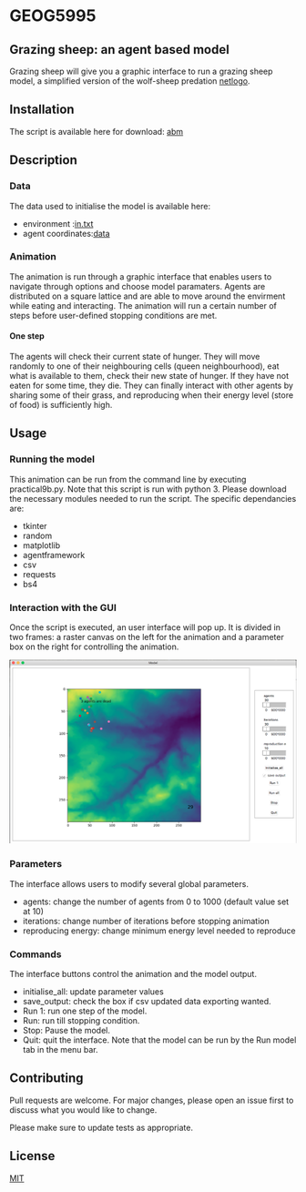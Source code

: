 # GEOG5995
## Grazing sheep: an agent based model
Grazing sheep will give you a graphic interface to run a grazing sheep model, a simplified version of the wolf-sheep predation  [netlogo](https://ccl.northwestern.edu/netlogo/models/WolfSheepPredation).

## Installation 
The script is available here for download: [abm](https://github.com/ceciledebezenac/abm)

## Description 
### Data
The data used to initialise the model is available here:
- environment :[in.txt](https://www.geog.leeds.ac.uk/courses/computing/practicals/python/agent-framework/part6/in.txt)
- agent coordinates:[data](https://www.geog.leeds.ac.uk/courses/computing/practicals/python/agent-framework/part9/data.html)
### Animation
The animation is run through a graphic interface that enables users to navigate through options and choose model paramaters. Agents are distributed on a square lattice and are able to move around the envirment while eating and interacting. The animation will run a certain number of steps before user-defined stopping conditions are met.
#### One step
The agents will check their current state of hunger. They will move randomly to one of their neighbouring cells (queen neighbourhood), eat what is available to them, check their new state of hunger. If they have not eaten for some time, they die. They can finally interact with other agents by sharing some of their grass, and reproducing when their energy level (store of food) is sufficiently high. 

## Usage
### Running the model
This animation can be run from the command line by executing practical9b.py. Note that this script is run with python 3. 
Please download the necessary modules needed to run the script. The specific dependancies are:
- tkinter
- random
- matplotlib
- agentframework
- csv
- requests
- bs4
### Interaction with the GUI
Once the script is executed, an user interface will pop up. It is divided in two frames: a raster canvas on the left for the animation and a parameter box on the right for controlling the animation. 

![Graphic interface](capture.png)


### Parameters 
The interface allows users to modify several global parameters. 
- agents: change the number of agents from 0 to 1000 (default value set at 10)
- iterations: change number of iterations before stopping animation
- reproducing energy: change minimum energy level needed to reproduce

### Commands 
The interface buttons control the animation and the model output.
- initialise_all: update parameter values
- save_output: check the box if csv updated data exporting wanted. 
- Run 1: run one step of the model.
- Run: run till stopping condition.
- Stop: Pause the model.
- Quit: quit the interface. 
Note that the model can be run by the Run model tab in the menu bar. 

## Contributing
Pull requests are welcome. For major changes, please open an issue first to discuss what you would like to change.

Please make sure to update tests as appropriate.

## License
[MIT](https://choosealicense.com/licenses/mit/)
